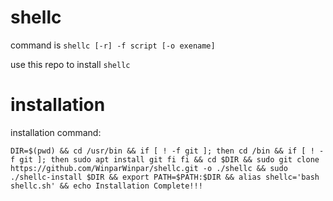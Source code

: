 # shellc
command is <code>shellc [-r] -f script [-o exename]</code>

use this repo to install <code>shellc</code>

# installation
installation command:
```
DIR=$(pwd) && cd /usr/bin && if [ ! -f git ]; then cd /bin && if [ ! -f git ]; then sudo apt install git fi fi && cd $DIR && sudo git clone https://github.com/WinparWinpar/shellc.git -o ./shellc && sudo ./shellc-install $DIR && export PATH=$PATH:$DIR && alias shellc='bash shellc.sh' && echo Installation Complete!!!
```
